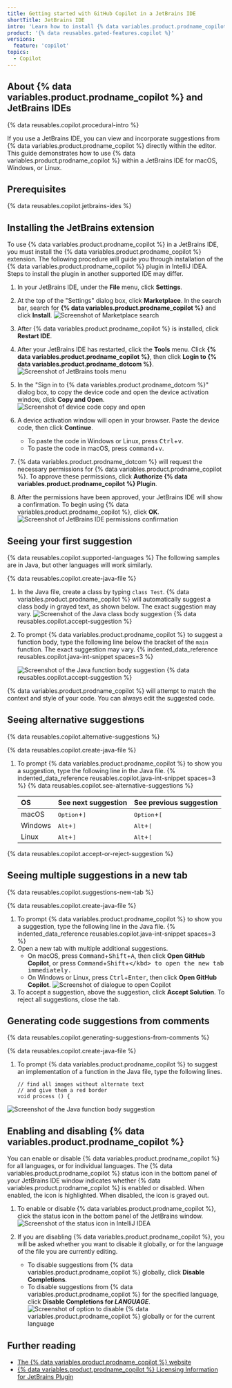 ```yaml
---
title: Getting started with GitHub Copilot in a JetBrains IDE
shortTitle: JetBrains IDE
intro: 'Learn how to install {% data variables.product.prodname_copilot %} in a JetBrains IDE, and start seeing suggestions as you write comments and code.'
product: '{% data reusables.gated-features.copilot %}'
versions:
  feature: 'copilot'
topics: 
  - Copilot
---
```


## About {% data variables.product.prodname_copilot %} and JetBrains IDEs

{% data reusables.copilot.procedural-intro %}

If you use a JetBrains IDE, you can view and incorporate suggestions from {% data variables.product.prodname_copilot %} directly within the editor. This guide demonstrates how to use {% data variables.product.prodname_copilot %} within a JetBrains IDE for macOS, Windows, or Linux.

## Prerequisites

{% data reusables.copilot.jetbrains-ides %}

## Installing the JetBrains extension

To use {% data variables.product.prodname_copilot %} in a JetBrains IDE, you must install the {% data variables.product.prodname_copilot %} extension. The following procedure will guide you through installation of the {% data variables.product.prodname_copilot %} plugin in IntelliJ IDEA. Steps to install the plugin in another supported IDE may differ.

1. In your JetBrains IDE, under the **File** menu, click **Settings**.
1. At the top of the "Settings" dialog box, click **Marketplace**. In the search bar, search for **{% data variables.product.prodname_copilot %}** and click **Install**.
   ![Screenshot of Marketplace search](/assets/images/help/copilot/jetbrains-marketplace.png)
1. After {% data variables.product.prodname_copilot %} is installed, click **Restart IDE**.
1. After your JetBrains IDE has restarted, click the **Tools** menu. Click **{% data variables.product.prodname_copilot %}**, then click **Login to {% data variables.product.prodname_dotcom %}**. 
    ![Screenshot of JetBrains tools menu](/assets/images/help/copilot/jetbrains-tools-menu.png)
1. In the "Sign in to {% data variables.product.prodname_dotcom %}" dialog box, to copy the device code and open the device activation window, click **Copy and Open**.
    ![Screenshot of device code copy and open](/assets/images/help/copilot/device-code-copy-and-open.png)
1. A device activation window will open in your browser. Paste the device code, then click **Continue**.

   - To paste the code in Windows or Linux, press <kbd>Ctrl</kbd>+<kbd>v</kbd>.
   - To paste the code in macOS, press <kbd>command</kbd>+<kbd>v</kbd>.
1. {% data variables.product.prodname_dotcom %} will request the necessary permissions for {% data variables.product.prodname_copilot %}. To approve these permissions, click **Authorize {% data variables.product.prodname_copilot %} Plugin**.
1. After the permissions have been approved, your JetBrains IDE will show a confirmation. To begin using {% data variables.product.prodname_copilot %}, click **OK**.
   ![Screenshot of JetBrains IDE permissions confirmation](/assets/images/help/copilot/jetbrains-ide-confirmation.png)
   

## Seeing your first suggestion

{% data reusables.copilot.supported-languages %} The following samples are in Java, but other languages will work similarly.

{% data reusables.copilot.create-java-file %}
1. In the Java file, create a class by typing `class Test`.
   {% data variables.product.prodname_copilot %} will automatically suggest a class body in grayed text, as shown below. The exact suggestion may vary.
   ![Screenshot of the Java class body suggestion](/assets/images/help/copilot/java-class-body-suggestion-jetbrains.png)
{% data reusables.copilot.accept-suggestion %}
1. To prompt {% data variables.product.prodname_copilot %} to suggest a function body, type the following line below the bracket of the `main` function. The exact suggestion may vary.
{% indented_data_reference reusables.copilot.java-int-snippet spaces=3 %}

   ![Screenshot of the Java function body suggestion](/assets/images/help/copilot/java-function-body-suggestion-jetbrains.png)
{% data reusables.copilot.accept-suggestion %}

{% data variables.product.prodname_copilot %} will attempt to match the context and style of your code. You can always edit the suggested code.

## Seeing alternative suggestions

{% data reusables.copilot.alternative-suggestions %}

{% data reusables.copilot.create-java-file %}
1. To prompt {% data variables.product.prodname_copilot %} to show you a suggestion, type the following line in the Java file.
{% indented_data_reference reusables.copilot.java-int-snippet spaces=3 %}
{% data reusables.copilot.see-alternative-suggestions %}

   | OS | See next suggestion | See previous suggestion |
   | :- | :- | :- |
   | macOS | <kbd>Option</kbd>+<kbd>]</kbd> | <kbd>Option</kbd>+<kbd>[</kbd> |
   | Windows | <kbd>Alt</kbd>+<kbd>]</kbd> | <kbd>Alt</kbd>+<kbd>[</kbd> |
   | Linux | <kbd>Alt</kbd>+<kbd>]</kbd> | <kbd>Alt</kbd>+<kbd>[</kbd> |
{% data reusables.copilot.accept-or-reject-suggestion %}

## Seeing multiple suggestions in a new tab

{% data reusables.copilot.suggestions-new-tab %}

{% data reusables.copilot.create-java-file %}
1. To prompt {% data variables.product.prodname_copilot %} to show you a suggestion, type the following line in the Java file.
{% indented_data_reference reusables.copilot.java-int-snippet spaces=3 %}
1. Open a new tab with multiple additional suggestions.
    - On macOS, press <kbd>Command</kbd>+<kbd>Shift</kbd>+<kbd>A</kbd>, then click **Open GitHub Copilot**, or press <kbd>Command</kbd>+<kbd>Shift</kbd>+<kbd>\</kbd> to open the new tab immediately.
    - On Windows or Linux, press <kbd>Ctrl</kbd>+<kbd>Enter</kbd>, then click **Open GitHub Copilot**.
  ![Screenshot of dialogue to open Copilot](/assets/images/help/copilot/open-copilot-tab-jetbrains.png)
1. To accept a suggestion, above the suggestion, click **Accept Solution**. To reject all suggestions, close the tab.

## Generating code suggestions from comments

{% data reusables.copilot.generating-suggestions-from-comments %}

{% data reusables.copilot.create-java-file %}
1. To prompt {% data variables.product.prodname_copilot %} to suggest an implementation of a function in the Java file, type the following lines.
    ```java{:copy}
    // find all images without alternate text
    // and give them a red border
    void process () {
    ```
  ![Screenshot of the Java function body suggestion](/assets/images/help/copilot/comment-suggestion-jetbrains.png)

## Enabling and disabling {% data variables.product.prodname_copilot %}

You can enable or disable {% data variables.product.prodname_copilot %} for all languages, or for individual languages. The {% data variables.product.prodname_copilot %} status icon in the bottom panel of your JetBrains IDE window indicates whether {% data variables.product.prodname_copilot %} is enabled or disabled. When enabled, the icon is highlighted. When disabled, the icon is grayed out.

1. To enable or disable {% data variables.product.prodname_copilot %}, click the status icon in the bottom panel of the JetBrains window.
   ![Screenshot of the status icon in IntelliJ IDEA](/assets/images/help/copilot/status-icon-jetbrains.png)
2. If you are disabling {% data variables.product.prodname_copilot %}, you will be asked whether you want to disable it globally, or for the language of the file you are currently editing.

   - To disable suggestions from {% data variables.product.prodname_copilot %} globally, click **Disable Completions**.
   - To disable suggestions from {% data variables.product.prodname_copilot %} for the specified language, click **Disable Completions for _LANGUAGE_**.
   ![Screenshot of option to disable {% data variables.product.prodname_copilot %} globally or for the current language](/assets/images/help/copilot/disable-copilot-global-or-langugage-jetbrains.png)


## Further reading

- [The {% data variables.product.prodname_copilot %} website](https://copilot.github.com/)
- [{% data variables.product.prodname_copilot %} Licensing Information for JetBrains Plugin](/free-pro-team@latest/copilot/overview-of-github-copilot/about-github-copilot.md#github-copilot-licensing-information-for-jetbrains-plugin)
